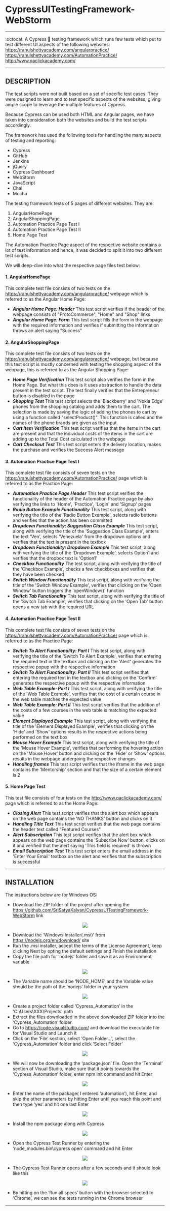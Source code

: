 # CypressUITestingFramework-WebStorm #
---------------
:octocat: A Cypress :tangerine: testing framework which runs few tests which put to test different UI aspects of the following websites:
https://rahulshettyacademy.com/angularpractice/  
https://rahulshettyacademy.com/AutomationPractice/  
http://www.qaclickacademy.com/

---------------
## DESCRIPTION ##
The test scripts were not built based on a set of specific test cases. They were designed to learn and to test specific aspects of the websites, giving ample scope to leverage the multiple features of Cypress.

Because Cypress can be used both HTML and Angular pages, we have taken into consideration both the websites and build the test scripts accordingly.

The framework has used the following tools for handling the many aspects of testing and reporting:
* Cypress
* GitHub
* Jenkins
* jQuery
* Cypress Dashboard
* WebStorm
* JavaScript
* Chai
* Mocha

The testing framework tests of 5 pages of different websites. They are:
1. AngularHomePage
2. AngularShoppingPage
3. Automation Practice Page Test I
4. Automation Practice Page Test II
5. Home Page Test

The Automation Practice Page aspect of the respective website contains a lot of test information and hence, it was decided to split it into two different test scripts.

We will deep-dive into what the respective page files test below:

#### 1. AngularHomePage ####
This complete test file consists of two tests on the https://rahulshettyacademy.com/angularpractice/ webpage which is referred to as the Angular Home Page:
* ***Angular Home Page: Header***
This test script verifies if the header of the webpage consists of "ProtoCommerce", "Home" and "Shop" links
* ***Angular Home Page: Form***
This test script fills the form in the webpage with the required information and verifies if submitting the information throws an alert saying "Success"

#### 2. AngularShoppingPage ####
This complete test file consists of two tests on the https://rahulshettyacademy.com/angularpractice/ webpage, but because this test script is mostly concerned with testing the shopping aspect of the webpage, this is referred to as the Angular Shopping Page:
* ***Home Page Verification***
This test script also verifies the form in the Home Page. But what this does is it uses abstraction to handle the data present in the test script. The test finally verifies that the Entrepreneur button is disabled in the page
* ***Shopping Test***
This test script selects the 'Blackberry' and 'Nokia Edge' phones from the shopping catalog and adds them to the cart. The selection is made by saving the logic of adding the phones to cart by using a function called "selectProduct()". This function is called and the names of the phone brands are given as the input.
* ***Cart Item Verification***
This test script verifies that the items in the cart are present and that the individual costs of the items in the cart are adding up to the Total Cost calculated in the webpage
* ***Cart Checkout Test***
This test script enters the delivery location, makes the purchase and verifies the Success Alert message

#### 3. Automation Practice Page Test I ####
This complete test file consists of seven tests on the https://rahulshettyacademy.com/AutomationPractice/ page which is referred to as the Practice Page:
* ***Automation Practice Page Header***
This test script verifies the functionality of the header of the Automation Practice page by also verifying the links to 'Home', 'Practice', 'Login' and 'Signup' pages
* ***Radio Button Example Functionality***
This test script, along with verifying the title of the 'Radio Button Example', selects radio buttons and verifies that the action has been committed
* ***Dropdown Functionality: Suggestion Class Example***
This test script, along with verifying the title of the 'Suggestion Class Example', enters the text 'Ven', selects 'Venezuela' from the dropdown options and verifies that the text is present in the textbox
* ***Dropdown Functionality: Dropdown Example***
This test script, along with verifying the title of the 'Dropdown Example', selects Option1 and verifies that the dropbox text is 'Option1'
* ***Checkbox Functionality***
The test script, along with verifying the title of the 'Checkbox Example',  checks a few checkboxes and verifies that they have been checked  
* ***Switch Window Functionality***
This test script, along with verifying the title of the 'Switch Window Example', verifies that clicking on the 'Open Window' button triggers the 'openWindow()' function
* ***Switch Tab Functionality***
This test script, along with verifying the title of the 'Switch Tab Example', verifies that clicking on the 'Open Tab' button opens a new tab with the required URL

#### 4. Automation Practice Page Test II ####
This complete test file consists of seven tests on the https://rahulshettyacademy.com/AutomationPractice/ page which is referred to as the Practice Page:
* ***Switch To Alert Functionality: Part I***
This test script, along with verifying the title of the 'Switch To Alert Example', verifies that entering the required text in the textbox and clicking on the 'Alert' generates the respective popup with the respective information
* ***Switch To Alert Functionality: Part II***
This test script verifies that entering the required text in the textbox and clicking on the 'Confirm' generates the respective popup with the respective information
* ***Web Table Example: Part I***
This test script, along with verifying the title of the 'Web Table Example', verifies that the cost of a certain course in the web table matches the expected value
* ***Web Table Example: Part II***
This test script verifies that the addition of the costs of a few courses in the web table is matching the expected value
* ***Element Displayed Example***
This test script, along with verifying the title of the 'Element Displayed Example', verifies that clicking on the 'Hide' and 'Show' options results in the respective actions being performed on the text box
* ***Mouse Hover Example***
This test script, along with verifying the title of the 'Mouse Hover Example', verifies that performing the hovering action on the 'Mouse Hover' button and clicking on the 'Hide' or 'Show' options results in the webpage undergoing the respective changes
* ***Handling frames***
This test script verifies that the iframe in the web page contains the 'Mentorship' section and that the size of a certain element is 2

#### 5. Home Page Test ####
This test file consists of four tests on the http://www.qaclickacademy.com/ page which is referred to as the Home Page:
* ***Closing Alert***
This test script verifies that the alert box which appears on the web page contains the 'NO THANKS' button and clicks on it
* ***Handling Title Text***
This test script verifies that the web page contains the header text called "Featured Courses"
* ***Alert Subscription***
This test script verifies that the alert box which appears on the web page contains the 'Subscribe Now' button, clicks on it and verified that the alert saying 'This field is required' is thrown
* ***Email Subscription Test***
This test script enters the email address in the 'Enter Your Email' textbox on the alert and verifies that the subscription is successful

---------------
## INSTALLATION ##

The instructions below are for Windows OS:
*	Download the ZIP folder of the project after opening the https://github.com/SriSatyaKalyan/CypressUITestingFramework-WebStorm link

<p align="center">
  <img src="https://github.com/SriSatyaKalyan/Images/blob/master/Cypress%20ReadMe%20pictures/PictureOne.png">
</p>

*	Download the ‘Windows Installer(.msi)’ from https://nodejs.org/en/download/ site
*	Run the .msi installer, accept the terms of the License Agreement, keep clicking Next by opting the default settings and Finish the installation
*	Copy the file path for ‘nodejs’ folder and save it as an Environment variable

<p align="center">
  <img src="https://github.com/SriSatyaKalyan/Images/blob/master/Cypress%20ReadMe%20pictures/PictureTwo.png">
</p>

*	The Variable name should be ‘NODE_HOME’ and the Variable value should be the path of the ‘nodejs’ folder in your system

<p align="center">
  <img src="https://github.com/SriSatyaKalyan/Images/blob/master/Cypress%20ReadMe%20pictures/PictureThree.png">
</p>

*	Create a project folder called ‘Cypress_Automation’ in the ‘C:\Users\XXX\Projects’ path
*	Extract the files downloaded in the above downloaded ZIP folder into the ‘Cypress_Automation’ folder.
*	Go to https://code.visualstudio.com/ and download the executable file for Visual Studio and Launch it
*	Click on the ‘File’ section, select ‘Open Folder…’, select the ‘Cypress_Automation’ folder and click ‘Select Folder’

<p align="center">
  <img src="https://github.com/SriSatyaKalyan/Images/blob/master/Cypress%20ReadMe%20pictures/PictureFour.png">
</p>

*	We will now be downloading the ‘package.json’ file. Open the ‘Terminal’ section of Visual Studio, make sure that it points towards the ‘Cypress_Automation’ folder, enter npm init command and hit Enter

<p align="center">
  <img src="https://github.com/SriSatyaKalyan/Images/blob/master/Cypress%20ReadMe%20pictures/PictureFive.png">
</p>

*	Enter the name of the package( I entered ‘automation’), hit Enter, and skip the other parameters by hitting Enter until you reach this point and then type ‘yes’ and hit one last Enter

<p align="center">
  <img src="https://github.com/SriSatyaKalyan/Images/blob/master/Cypress%20ReadMe%20pictures/PictureSix.png">
</p>

*	Install the npm package along with Cypress

<p align="center">
  <img src="https://github.com/SriSatyaKalyan/Images/blob/master/Cypress%20ReadMe%20pictures/PictureSeven.png">
</p>

*	Open the Cypress Test Runner by entering the ‘node_modules\.bin\cypress open’ command and hit Enter

<p align="center">
  <img src="https://github.com/SriSatyaKalyan/Images/blob/master/Cypress%20ReadMe%20pictures/PictureEight.png">
</p>

*	The Cypress Test Runner opens after a few seconds and it should look like this

<p align="center">
  <img src="https://github.com/SriSatyaKalyan/Images/blob/master/Cypress%20ReadMe%20pictures/PictureNine.png">
</p>

*	By hitting on the ‘Run all specs’ button with the browser selected to ‘Chrome’, we can see the tests running in the Chrome browser
---------------
